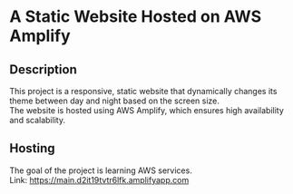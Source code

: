# A Static Website Hosted on AWS Amplify

## Description
This project is a responsive, static website that dynamically changes its theme between day and night based on the screen size.</br>
The website is hosted using AWS Amplify, which ensures high availability and scalability.

## Hosting
The goal of the project is learning AWS services.</br>
Link: https://main.d2it19tvtr6lfk.amplifyapp.com
